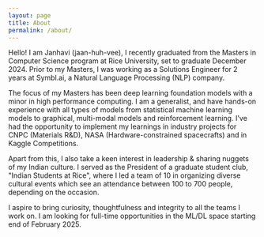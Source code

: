 ```yaml
---
layout: page
title: About
permalink: /about/
---
```


Hello! I am Janhavi (jaan-huh-vee), I recently graduated from the Masters in Computer Science program at Rice University, set to graduate December 2024. Prior to my Masters, I was working as a Solutions Engineer for 2 years at Symbl.ai, a Natural Language Processing (NLP) company. 

The focus of my Masters has been deep learning foundation models with a minor in high performance computing. I am a generalist, and have hands-on experience with all types of models from statistical machine learning models to graphical, multi-modal models and reinforcement learning. I've had the opportunity to implement my learnings in industry projects for CNPC (Materials R&D), NASA (Hardware-constrained spacecrafts) and in Kaggle Competitions. 

Apart from this, I also take a keen interest in leadership & sharing nuggets of my Indian culture. I served as the President of a graduate student club, "Indian Students at Rice", where I led a team of 10 in organizing diverse cultural events which see an attendance between 100 to 700 people, depending on the occasion. 

I aspire to bring curiosity, thoughtfulness and integrity to all the teams I work on. I am looking for full-time opportunities in the ML/DL space starting end of February 2025.